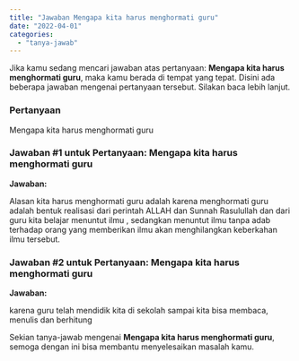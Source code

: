```yaml
---
title: "Jawaban Mengapa kita harus menghormati guru​"
date: "2022-04-01"
categories: 
  - "tanya-jawab"
---
```


Jika kamu sedang mencari jawaban atas pertanyaan: **Mengapa kita harus menghormati guru​**, maka kamu berada di tempat yang tepat. Disini ada beberapa jawaban mengenai pertanyaan tersebut. Silakan baca lebih lanjut.

### Pertanyaan

Mengapa kita harus menghormati guru​

### Jawaban #1 untuk Pertanyaan: Mengapa kita harus menghormati guru​

**Jawaban:**

Alasan kita harus menghormati guru adalah karena menghormati guru adalah bentuk realisasi dari perintah ALLAH dan Sunnah Rasulullah dan dari guru kita belajar menuntut ilmu , sedangkan menuntut ilmu tanpa adab terhadap orang yang memberikan ilmu akan menghilangkan keberkahan ilmu tersebut.

### Jawaban #2 untuk Pertanyaan: Mengapa kita harus menghormati guru​

**Jawaban:**

karena guru telah mendidik kita di sekolah sampai kita bisa membaca, menulis dan berhitung

Sekian tanya-jawab mengenai **Mengapa kita harus menghormati guru​**, semoga dengan ini bisa membantu menyelesaikan masalah kamu.
